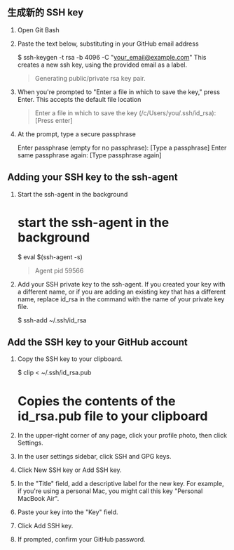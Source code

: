 
## 生成新的 SSH key

1. Open Git Bash
2. Paste the text below, substituting in your GitHub email address

    $ ssh-keygen -t rsa -b 4096 -C "your_email@example.com"
This creates a new ssh key, using the provided email as a label.

    > Generating public/private rsa key pair.
3. When you're prompted to "Enter a file in which to save the key," press Enter. This accepts the default file location

    > Enter a file in which to save the key (/c/Users/you/.ssh/id_rsa):[Press enter]

4. At the prompt, type a secure passphrase

    Enter passphrase (empty for no passphrase): [Type a passphrase]
    Enter same passphrase again: [Type passphrase again]

## Adding your SSH key to the ssh-agent
1. Start the ssh-agent in the background

    # start the ssh-agent in the background
    $ eval $(ssh-agent -s)
    > Agent pid 59566
2. Add your SSH private key to the ssh-agent. If you created your key with a different name, or if you are adding an existing key that has a different name, replace id_rsa in the command with the name of your private key file.

    $ ssh-add ~/.ssh/id_rsa

## Add the SSH key to your GitHub account
1. Copy the SSH key to your clipboard.

    $ clip < ~/.ssh/id_rsa.pub
    # Copies the contents of the id_rsa.pub file to your clipboard
2. In the upper-right corner of any page, click your profile photo, then click Settings.
3. In the user settings sidebar, click SSH and GPG keys.
4. Click New SSH key or Add SSH key.
5. In the "Title" field, add a descriptive label for the new key. For example, if you're using a personal Mac, you might call this key "Personal MacBook Air".
6. Paste your key into the "Key" field.
7. Click Add SSH key.
8. If prompted, confirm your GitHub password.


